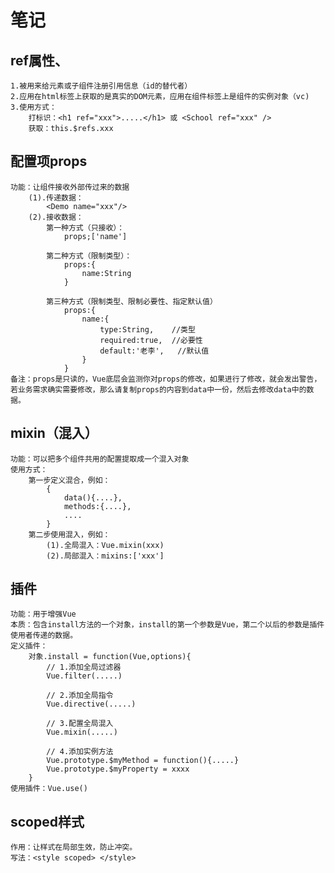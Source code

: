 # 笔记

## ref属性、
	1.被用来给元素或子组件注册引用信息（id的替代者）
	2.应用在html标签上获取的是真实的DOM元素，应用在组件标签上是组件的实例对象（vc)
	3.使用方式：
		打标识：<h1 ref="xxx">.....</h1> 或 <School ref="xxx" />
		获取：this.$refs.xxx

## 配置项props
	功能：让组件接收外部传过来的数据
		(1).传递数据：
			<Demo name="xxx"/>
		(2).接收数据：
			第一种方式（只接收）：
				props;['name']
			
			第二种方式（限制类型）：
				props:{
					name:String
				}
				
			第三种方式（限制类型、限制必要性、指定默认值）
				props:{
					name:{
						type:String,	//类型
						required:true,	//必要性
						default:'老李',	//默认值
					}
				}
	备注：props是只读的，Vue底层会监测你对props的修改，如果进行了修改，就会发出警告，若业务需求确实需要修改，那么请复制props的内容到data中一份，然后去修改data中的数据。
	
## mixin（混入）
	功能：可以把多个组件共用的配置提取成一个混入对象
	使用方式：
		第一步定义混合，例如：
			{
				data(){....},
				methods:{....},
				....
			}
		第二步使用混入，例如：
			(1).全局混入：Vue.mixin(xxx)
			(2).局部混入：mixins:['xxx']
		
## 插件
	功能：用于增强Vue
	本质：包含install方法的一个对象，install的第一个参数是Vue，第二个以后的参数是插件使用者传递的数据。
	定义插件：
		对象.install = function(Vue,options){
			// 1.添加全局过滤器
			Vue.filter(.....)
			
			// 2.添加全局指令
			Vue.directive(.....)
			
			// 3.配置全局混入
			Vue.mixin(.....)
			
			// 4.添加实例方法
			Vue.prototype.$myMethod = function(){.....}
			Vue.prototype.$myProperty = xxxx
		}
	使用插件：Vue.use()
	
## scoped样式
	作用：让样式在局部生效，防止冲突。
	写法：<style scoped> </style>